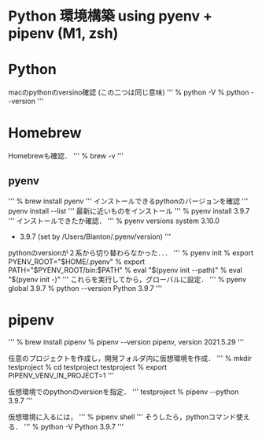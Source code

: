 # Python 環境構築 using pyenv + pipenv (M1, zsh)

# Python
macのpythonのversino確認
(この二つは同じ意味)
'''
% python -V
% python --version
'''

# Homebrew
Homebrewも確認．
'''
% brew -v
'''

## pyenv
'''
% brew install pyenv 
'''
インストールできるpythonのバージョンを確認
'''
pyenv install --list
'''
最新に近いものをインストール
'''
% pyenv install 3.9.7
'''
インストールできたか確認．
'''
% pyenv versions 
 system
  3.10.0
* 3.9.7 (set by /Users/Blanton/.pyenv/version)
'''

pythonのversionが２系から切り替わらなかった．．．
'''
% pyenv init
% export PYENV_ROOT="$HOME/.pyenv"
% export PATH="$PYENV_ROOT/bin:$PATH"
% eval "$(pyenv init --path)"
% eval "$(pyenv init -)"
'''
これらを実行してから，グローバルに設定．
'''
% pyenv global 3.9.7 
% python --version
Python 3.9.7
'''

# pipenv
'''
% brew install pipenv 
% pipenv --version 
pipenv, version 2021.5.29
'''

任意のプロジェクトを作成し，開発フォルダ内に仮想環境を作成． 
'''
% mkdir testproject
% cd testproject
testproject % export PIPENV_VENV_IN_PROJECT=1
'''

仮想環境でのpythonのversionを指定．
'''
testproject % pipenv --python 3.9.7
'''

仮想環境に入るには，
'''
% pipenv shell
'''
そうしたら，pythonコマンド使える．
'''
% python -V
Python 3.9.7
'''